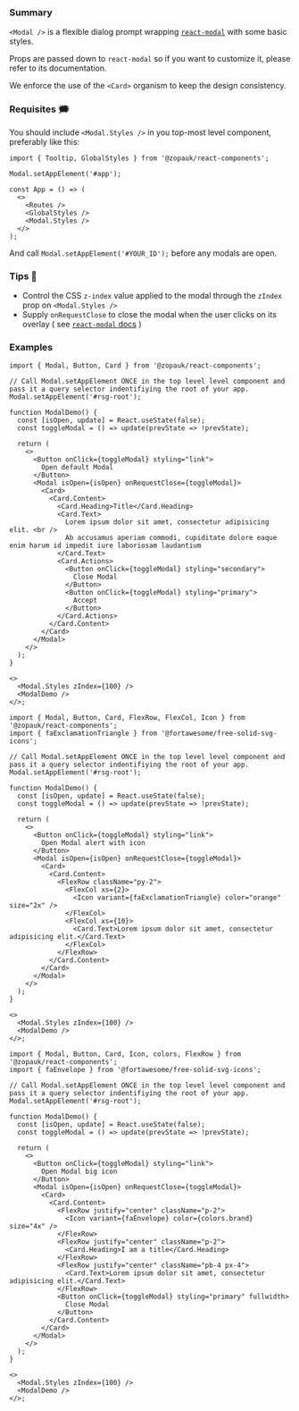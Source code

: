### Summary

`<Modal />` is a flexible dialog prompt wrapping [`react-modal`](http://reactcommunity.org/react-modal/) with some basic styles.

Props are passed down to `react-modal` so if you want to customize it, please refer to its documentation.

We enforce the use of the `<Card>` organism to keep the design consistency.

### Requisites 🗯

You should include `<Modal.Styles />` in you top-most level component, preferably like this:

```tsx static
import { Tooltip, GlobalStyles } from '@zopauk/react-components';

Modal.setAppElement('#app');

const App = () => (
  <>
    <Routes />
    <GlobalStyles />
    <Modal.Styles />
  </>
);
```

And call `Modal.setAppElement('#YOUR_ID');` before any modals are open.

### Tips 💄

- Control the CSS `z-index` value applied to the modal through the `zIndex` prop on `<Modal.Styles />`
- Supply `onRequestClose` to close the modal when the user clicks on its overlay ( see [`react-modal` docs](http://reactcommunity.org/react-modal/examples/on_request_close.html) )

### Examples

```tsx
import { Modal, Button, Card } from '@zopauk/react-components';

// Call Modal.setAppElement ONCE in the top level level component and pass it a query selector indentifiying the root of your app.
Modal.setAppElement('#rsg-root');

function ModalDemo() {
  const [isOpen, update] = React.useState(false);
  const toggleModal = () => update(prevState => !prevState);

  return (
    <>
      <Button onClick={toggleModal} styling="link">
        Open default Modal
      </Button>
      <Modal isOpen={isOpen} onRequestClose={toggleModal}>
        <Card>
          <Card.Content>
            <Card.Heading>Title</Card.Heading>
            <Card.Text>
              Lorem ipsum dolor sit amet, consectetur adipisicing elit. <br />
              Ab accusamus aperiam commodi, cupiditate dolore eaque enim harum id impedit iure laboriosam laudantium
            </Card.Text>
            <Card.Actions>
              <Button onClick={toggleModal} styling="secondary">
                Close Modal
              </Button>
              <Button onClick={toggleModal} styling="primary">
                Accept
              </Button>
            </Card.Actions>
          </Card.Content>
        </Card>
      </Modal>
    </>
  );
}

<>
  <Modal.Styles zIndex={100} />
  <ModalDemo />
</>;
```

```tsx
import { Modal, Button, Card, FlexRow, FlexCol, Icon } from '@zopauk/react-components';
import { faExclamationTriangle } from '@fortawesome/free-solid-svg-icons';

// Call Modal.setAppElement ONCE in the top level level component and pass it a query selector indentifiying the root of your app.
Modal.setAppElement('#rsg-root');

function ModalDemo() {
  const [isOpen, update] = React.useState(false);
  const toggleModal = () => update(prevState => !prevState);

  return (
    <>
      <Button onClick={toggleModal} styling="link">
        Open Modal alert with icon
      </Button>
      <Modal isOpen={isOpen} onRequestClose={toggleModal}>
        <Card>
          <Card.Content>
            <FlexRow className="py-2">
              <FlexCol xs={2}>
                <Icon variant={faExclamationTriangle} color="orange" size="2x" />
              </FlexCol>
              <FlexCol xs={10}>
                <Card.Text>Lorem ipsum dolor sit amet, consectetur adipisicing elit.</Card.Text>
              </FlexCol>
            </FlexRow>
          </Card.Content>
        </Card>
      </Modal>
    </>
  );
}

<>
  <Modal.Styles zIndex={100} />
  <ModalDemo />
</>;
```

```tsx
import { Modal, Button, Card, Icon, colors, FlexRow } from '@zopauk/react-components';
import { faEnvelope } from '@fortawesome/free-solid-svg-icons';

// Call Modal.setAppElement ONCE in the top level level component and pass it a query selector indentifiying the root of your app.
Modal.setAppElement('#rsg-root');

function ModalDemo() {
  const [isOpen, update] = React.useState(false);
  const toggleModal = () => update(prevState => !prevState);

  return (
    <>
      <Button onClick={toggleModal} styling="link">
        Open Modal big icon
      </Button>
      <Modal isOpen={isOpen} onRequestClose={toggleModal}>
        <Card>
          <Card.Content>
            <FlexRow justify="center" className="p-2">
              <Icon variant={faEnvelope} color={colors.brand} size="4x" />
            </FlexRow>
            <FlexRow justify="center" className="p-2">
              <Card.Heading>I am a title</Card.Heading>
            </FlexRow>
            <FlexRow justify="center" className="pb-4 px-4">
              <Card.Text>Lorem ipsum dolor sit amet, consectetur adipisicing elit.</Card.Text>
            </FlexRow>
            <Button onClick={toggleModal} styling="primary" fullwidth>
              Close Modal
            </Button>
          </Card.Content>
        </Card>
      </Modal>
    </>
  );
}

<>
  <Modal.Styles zIndex={100} />
  <ModalDemo />
</>;
```
